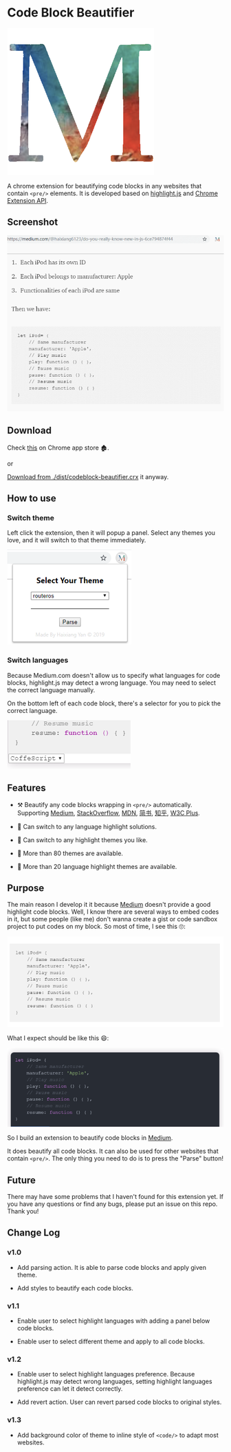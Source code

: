 # Code Block Beautifier 
![Logo](screenshot/icon-origin.png)

A chrome extension for beautifying code blocks in any websites that contain `<pre/>` elements. It is developed based on [highlight.js](https://highlightjs.org/) and [Chrome Extension API](https://developer.chrome.com/home).

## Screenshot

![Preview](screenshot/preview.gif)

## Download

Check [this]() on Chrome app store 🏚.

or

[Download from ./dist/codeblock-beautifier.crx](./dist/codeblock-beautifier.crx) it anyway.

## How to use

### Switch theme
Left click the extension, then it will popup a panel. Select any themes you love, and it will switch to that theme immediately.

![Switch Theme](screenshot/themePanel.PNG)

### Switch languages
Because Medium.com doesn't allow us to specify what languages for code blocks, highlight.js may detect a wrong language.
You may need to select the correct language manually.

On the bottom left of each code block, there's a selector for you to pick the correct language.

![Languages Selector](screenshot/langSelector.PNG)


## Features

* ⚒ Beautify any code blocks wrapping in `<pre/>` automatically. 
Supporting [Medium](https://medium.com/), [StackOverflow](https://stackoverflow.com/), [MDN](https://developer.mozilla.org/en-US/),
[简书](https://www.jianshu.com/), [知乎](https://www.zhihu.com/), [W3C Plus](https://www.w3cplus.com/).

* 🔌 Can switch to any language highlight solutions.

* 🔬 Can switch to any highlight themes you like.

* 🎉 More than 80 themes are available.

* 🎊 More than 20 language highlight themes are available.

## Purpose
The main reason I develop it it because [Medium](www.medium.com) doesn't provide a good highlight code blocks.
Well, I know there are several ways to embed codes in it, but some people (like me) don't wanna create a gist or code sandbox project to put codes on my block. So most of time, I see this 🙄:

![No highlight](screenshot/medium.PNG)

What I expect should be like this 😄:

![Highlight](screenshot/jianshu.PNG)

So I build an extension to beautify code blocks in [Medium](www.medium.com).

It does beautify all code blocks. It can also be used for other websites that contain `<pre/>`.
The only thing you need to do is to press the "Parse" button!

## Future
There may have some problems that I haven't found for this extension yet. If you have any questions or find any bugs, please put an issue on this repo. Thank you!

## Change Log

### v1.0

* Add parsing action. It is able to parse code blocks and apply given theme.

* Add styles to beautify each code blocks.

### v1.1

* Enable user to select highlight languages with adding a panel below code blocks. 

* Enable user to select different theme and apply to all code blocks.

### v1.2

* Enable user to select highlight languages preference. Because highlight.js may detect wrong languages,
setting highlight languages preference can let it detect correctly.

* Add revert action. User can revert parsed code blocks to original styles.

### v1.3

* Add background color of theme to inline style of `<code/>` to adapt most websites.
